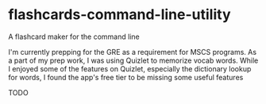 # flashcards-command-line-utility
A flashcard maker for the command line 

I'm currently prepping for the GRE as a requirement for MSCS programs. As a part of my prep work, I was using Quizlet to memorize vocab words. While I enjoyed some of the features on Quizlet, especially the dictionary lookup for words, I found the app's free tier to be missing some useful features 

TODO

